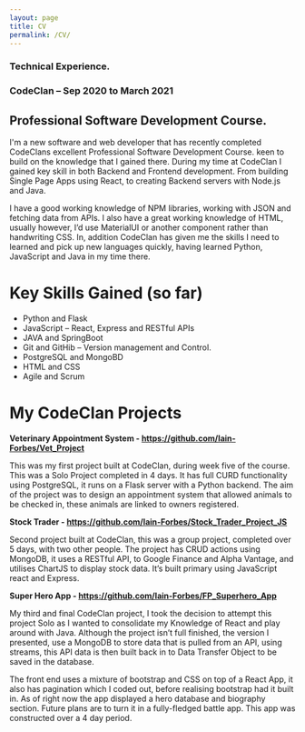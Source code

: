 ```yaml
---
layout: page
title: CV
permalink: /CV/
---
```


### Technical Experience.

### CodeClan – Sep 2020 to March 2021
## Professional Software Development Course. 

I'm a new software and web developer that has recently completed CodeClans excellent Professional Software Development 
Course. keen to build on the knowledge that I gained there. During my time at CodeClan I gained key skill in both Backend 
and Frontend development. From building Single Page Apps using React, to creating Backend servers with Node.js and Java.

I have a good working knowledge of NPM libraries, working with JSON and fetching data from APIs. I also have a great 
working knowledge of HTML, usually however, I’d use MaterialUI or another component rather than handwriting CSS. 
In, addition CodeClan has given me the skills I need to learned and pick up new languages quickly, 
having learned Python, JavaScript and Java in my time there.

<p style="text-align: center;">

# Key Skills Gained (so far)

- Python and Flask
- JavaScript – React, Express and RESTful APIs
- JAVA and SpringBoot
- Git and GitHib – Version management and Control.
- PostgreSQL and MongoBD
- HTML and CSS
- Agile and Scrum 

# My CodeClan Projects 

**Veterinary Appointment System - https://github.com/Iain-Forbes/Vet_Project**

This was my first project built at CodeClan, during week five of the course. This was a Solo Project completed in 4 days. It has full CURD functionality using PostgreSQL, it runs on a Flask server with a Python backend. The aim of the project was to design an appointment system that allowed animals to be checked in, these animals are linked to owners registered.

**Stock Trader - https://github.com/Iain-Forbes/Stock_Trader_Project_JS**

Second project built at CodeClan, this was a group project, completed over 5 days, with two other people. The project has CRUD actions using MongoDB, it uses a RESTful API, to Google Finance and Alpha Vantage, and utilises ChartJS to display stock data. It’s built primary using JavaScript react and Express. 

**Super Hero App -  https://github.com/Iain-Forbes/FP_Superhero_App**

My third and final CodeClan project, I took the decision to attempt this project Solo as I wanted to consolidate my Knowledge of React and play around with Java. Although the project isn’t full finished, the version I presented, use a MongoDB to store data that is pulled from an API, using streams, this API data is then built back in to Data Transfer Object to be saved in the database.

The front end uses a mixture of bootstrap and CSS on top of a React App, it also has pagination which I coded out, before realising bootstrap had it built in. As of right now the app displayed a hero database and biography section. Future plans are to turn it in a fully-fledged battle app. This app was constructed over a 4 day period. 

</p>
